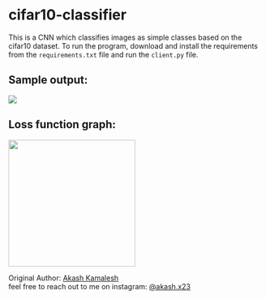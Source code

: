# cifar10-classifier
This is a CNN which classifies images as simple classes based on the cifar10 dataset. To run the program, download and install the requirements from the `requirements.txt` file 
and run the `client.py` file. <br/>

## Sample output: <br />
<img src="https://user-images.githubusercontent.com/91832216/194706839-57d0baca-01a2-4ef9-93c0-687a2a4b9652.png" >

## Loss function graph: <br />
<img src ="https://user-images.githubusercontent.com/91832216/194706793-f5c41963-112e-451f-be3a-aaf521042f69.png" width="250" height="250">

Original Author: [Akash Kamalesh](https://github.com/asphytheghoul) <br/>
feel free to reach out to me on instagram: [@akash.x23](https://www.instagram.com/akash.x23/)
